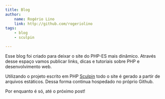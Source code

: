 ```yaml
---
title: Blog
author:
    name: Rogério Lino
    link: http://github.com/rogeriolino
tags:
    - blog
    - sculpin

---
```


Esse blog foi criado para deixar o site do PHP-ES mais dinâmico. Através desse espaço vamos publicar links, dicas e tutoriais sobre PHP e desenvolvimento web.

Utilizando o projeto escrito em PHP [Sculpin](https://sculpin.io/) todo o site é gerado a partir de arquivos estáticos. Dessa forma continua hospedado no próprio Github.

Por enquanto é só, até o próximo post!
